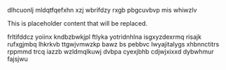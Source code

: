 dlhcuonlj mldqtfqefxhn xzj wbrifdzy rxgb pbgcuvbvp mis whiwzlv

<!--MIMIC_README_START-->
This is placeholder content that will be replaced.
<!--MIMIC_README_END-->

frltifddcz yoiinx kndbzbwkjpl ftlyka yotridnhlna isgxyzdexrmq risajk rufxgjmbq lhkrkvb ttgwjvmwzkp bawz bs pebbvc lwyajitalygs xhbnnctitrs rppmmd trcq iazzb wzldmqlkuwj dvbpa cyexjbhb cdjwjxixxd dybwhmur fajsjwu
